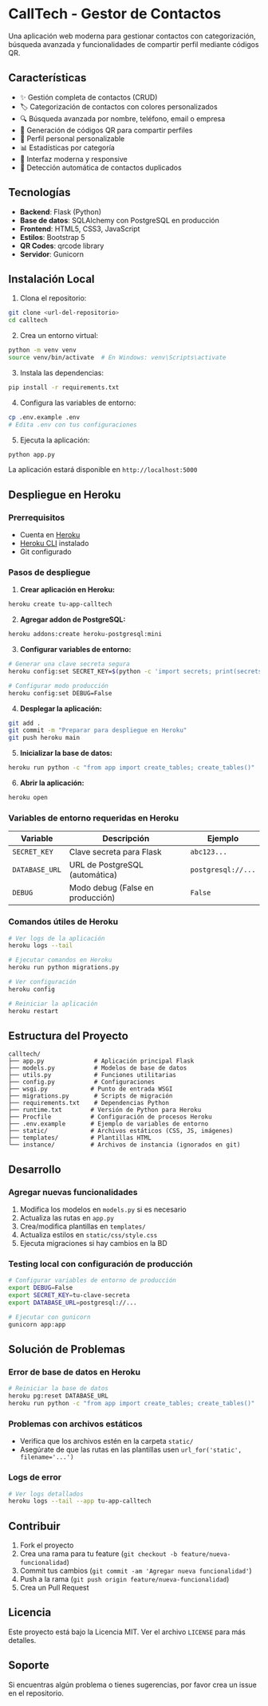 # CallTech - Gestor de Contactos

Una aplicación web moderna para gestionar contactos con categorización, búsqueda avanzada y funcionalidades de compartir perfil mediante códigos QR.

## Características

- ✨ Gestión completa de contactos (CRUD)
- 🏷️ Categorización de contactos con colores personalizados
- 🔍 Búsqueda avanzada por nombre, teléfono, email o empresa
- 📱 Generación de códigos QR para compartir perfiles
- 👤 Perfil personal personalizable
- 📊 Estadísticas por categoría
- 🎨 Interfaz moderna y responsive
- 🔄 Detección automática de contactos duplicados

## Tecnologías

- **Backend**: Flask (Python)
- **Base de datos**: SQLAlchemy con PostgreSQL en producción
- **Frontend**: HTML5, CSS3, JavaScript
- **Estilos**: Bootstrap 5
- **QR Codes**: qrcode library
- **Servidor**: Gunicorn

## Instalación Local

1. Clona el repositorio:
```bash
git clone <url-del-repositorio>
cd calltech
```

2. Crea un entorno virtual:
```bash
python -m venv venv
source venv/bin/activate  # En Windows: venv\Scripts\activate
```

3. Instala las dependencias:
```bash
pip install -r requirements.txt
```

4. Configura las variables de entorno:
```bash
cp .env.example .env
# Edita .env con tus configuraciones
```

5. Ejecuta la aplicación:
```bash
python app.py
```

La aplicación estará disponible en `http://localhost:5000`

## Despliegue en Heroku

### Prerrequisitos
- Cuenta en [Heroku](https://heroku.com)
- [Heroku CLI](https://devcenter.heroku.com/articles/heroku-cli) instalado
- Git configurado

### Pasos de despliegue

1. **Crear aplicación en Heroku:**
```bash
heroku create tu-app-calltech
```

2. **Agregar addon de PostgreSQL:**
```bash
heroku addons:create heroku-postgresql:mini
```

3. **Configurar variables de entorno:**
```bash
# Generar una clave secreta segura
heroku config:set SECRET_KEY=$(python -c 'import secrets; print(secrets.token_hex(32))')

# Configurar modo producción
heroku config:set DEBUG=False
```

4. **Desplegar la aplicación:**
```bash
git add .
git commit -m "Preparar para despliegue en Heroku"
git push heroku main
```

5. **Inicializar la base de datos:**
```bash
heroku run python -c "from app import create_tables; create_tables()"
```

6. **Abrir la aplicación:**
```bash
heroku open
```

### Variables de entorno requeridas en Heroku

| Variable | Descripción | Ejemplo |
|----------|-------------|---------|
| `SECRET_KEY` | Clave secreta para Flask | `abc123...` |
| `DATABASE_URL` | URL de PostgreSQL (automática) | `postgresql://...` |
| `DEBUG` | Modo debug (False en producción) | `False` |

### Comandos útiles de Heroku

```bash
# Ver logs de la aplicación
heroku logs --tail

# Ejecutar comandos en Heroku
heroku run python migrations.py

# Ver configuración
heroku config

# Reiniciar la aplicación
heroku restart
```

## Estructura del Proyecto

```
calltech/
├── app.py              # Aplicación principal Flask
├── models.py           # Modelos de base de datos
├── utils.py            # Funciones utilitarias
├── config.py           # Configuraciones
├── wsgi.py            # Punto de entrada WSGI
├── migrations.py       # Scripts de migración
├── requirements.txt    # Dependencias Python
├── runtime.txt        # Versión de Python para Heroku
├── Procfile           # Configuración de procesos Heroku
├── .env.example       # Ejemplo de variables de entorno
├── static/            # Archivos estáticos (CSS, JS, imágenes)
├── templates/         # Plantillas HTML
└── instance/          # Archivos de instancia (ignorados en git)
```

## Desarrollo

### Agregar nuevas funcionalidades

1. Modifica los modelos en `models.py` si es necesario
2. Actualiza las rutas en `app.py`
3. Crea/modifica plantillas en `templates/`
4. Actualiza estilos en `static/css/style.css`
5. Ejecuta migraciones si hay cambios en la BD

### Testing local con configuración de producción

```bash
# Configurar variables de entorno de producción
export DEBUG=False
export SECRET_KEY=tu-clave-secreta
export DATABASE_URL=postgresql://...

# Ejecutar con gunicorn
gunicorn app:app
```

## Solución de Problemas

### Error de base de datos en Heroku
```bash
# Reiniciar la base de datos
heroku pg:reset DATABASE_URL
heroku run python -c "from app import create_tables; create_tables()"
```

### Problemas con archivos estáticos
- Verifica que los archivos estén en la carpeta `static/`
- Asegúrate de que las rutas en las plantillas usen `url_for('static', filename='...')`

### Logs de error
```bash
# Ver logs detallados
heroku logs --tail --app tu-app-calltech
```

## Contribuir

1. Fork el proyecto
2. Crea una rama para tu feature (`git checkout -b feature/nueva-funcionalidad`)
3. Commit tus cambios (`git commit -am 'Agregar nueva funcionalidad'`)
4. Push a la rama (`git push origin feature/nueva-funcionalidad`)
5. Crea un Pull Request

## Licencia

Este proyecto está bajo la Licencia MIT. Ver el archivo `LICENSE` para más detalles.

## Soporte

Si encuentras algún problema o tienes sugerencias, por favor crea un issue en el repositorio.
